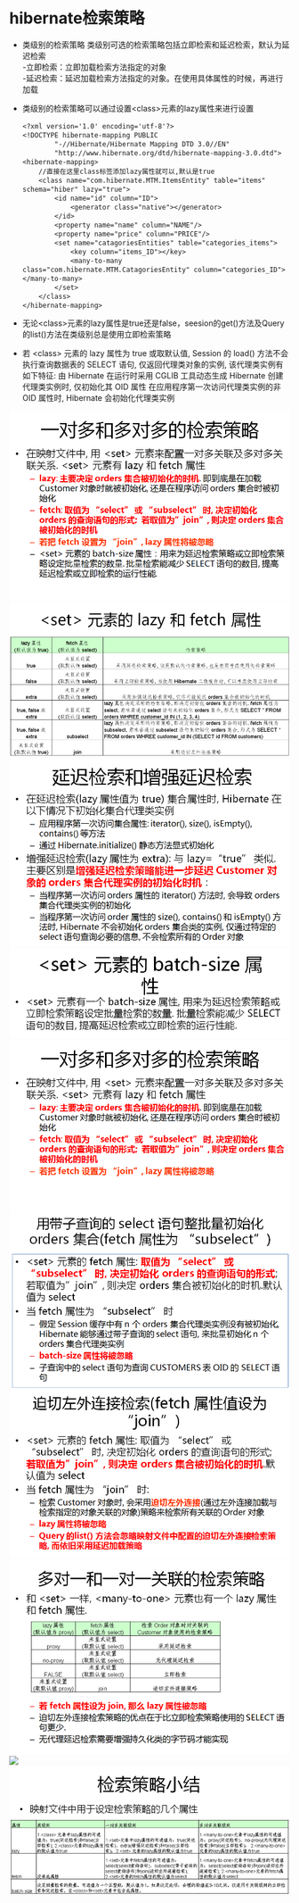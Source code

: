 # hibernate检索策略

* 类级别的检索策略
  类级别可选的检索策略包括立即检索和延迟检索，默认为延迟检索  
  -立即检索：立即加载检索方法指定的对象  
  -延迟检索：延迟加载检索方法指定的对象。在使用具体属性的时候，再进行加载

* 类级别的检索策略可以通过设置&lt;class&gt;元素的lazy属性来进行设置

  ```
  <?xml version='1.0' encoding='utf-8'?>
  <!DOCTYPE hibernate-mapping PUBLIC
          "-//Hibernate/Hibernate Mapping DTD 3.0//EN"
          "http://www.hibernate.org/dtd/hibernate-mapping-3.0.dtd">
  <hibernate-mapping>
      //直接在这里class标签添加lazy属性就可以,默认是true
      <class name="com.hibernate.MTM.ItemsEntity" table="items" schema="hiber" lazy="true">
          <id name="id" column="ID">
              <generator class="native"></generator>
          </id>
          <property name="name" column="NAME"/>
          <property name="price" column="PRICE"/>
          <set name="catagoriesEntities" table="categories_items">
              <key column="items_ID"></key>
              <many-to-many class="com.hibernate.MTM.CatagoriesEntity" column="categories_ID"></many-to-many>
          </set>
      </class>
  </hibernate-mapping>
  ```



* 无论&lt;class&gt;元素的lazy属性是true还是false，seesion的get\(\)方法及Query的list\(\)方法在类级别总是使用立即检索策略

* 若 &lt;class&gt; 元素的 lazy 属性为 true 或取默认值, Session 的 load\(\) 方法不会执行查询数据表的 SELECT 语句, 仅返回代理类对象的实例, 该代理类实例有如下特征:
  由 Hibernate 在运行时采用 CGLIB 工具动态生成
  Hibernate 创建代理类实例时, 仅初始化其 OID 属性
  在应用程序第一次访问代理类实例的非 OID 属性时, Hibernate 会初始化代理类实例

![](/assets/hiber-11-1.png)![](/assets/hiber-11-2.png)![](/assets/hiber-11-3.png)![](/assets/hiber-11-.png)![](/assets/hiber-11-6.png)![](/assets/hiber-11-7.png)![](/assets/hiber-11-8.png)![](/assets/hiber-11-9.png)![](/assets/hiber-11-10\.png)![](/assets/hiber-11-12.png)

